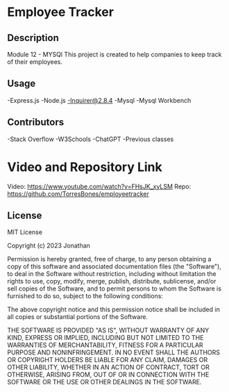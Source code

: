 # Employee Tracker

## Description
Module 12 - MYSQl This project is created to help companies to keep track of their employees.

## Usage
-Express.js
-Node.js
-Inquirer@2.8.4
-Mysql
-Mysql Workbench

## Contributors
-Stack Overflow
-W3Schools
-ChatGPT
-Previous classes

# Video and Repository Link
Video: https://www.youtube.com/watch?v=FHsJK_xyLSM
Repo: https://github.com/TorresBones/employeetracker

## License
MIT License

Copyright (c) 2023 Jonathan

Permission is hereby granted, free of charge, to any person obtaining a copy
of this software and associated documentation files (the "Software"), to deal
in the Software without restriction, including without limitation the rights
to use, copy, modify, merge, publish, distribute, sublicense, and/or sell
copies of the Software, and to permit persons to whom the Software is
furnished to do so, subject to the following conditions:

The above copyright notice and this permission notice shall be included in all
copies or substantial portions of the Software.

THE SOFTWARE IS PROVIDED "AS IS", WITHOUT WARRANTY OF ANY KIND, EXPRESS OR
IMPLIED, INCLUDING BUT NOT LIMITED TO THE WARRANTIES OF MERCHANTABILITY,
FITNESS FOR A PARTICULAR PURPOSE AND NONINFRINGEMENT. IN NO EVENT SHALL THE
AUTHORS OR COPYRIGHT HOLDERS BE LIABLE FOR ANY CLAIM, DAMAGES OR OTHER
LIABILITY, WHETHER IN AN ACTION OF CONTRACT, TORT OR OTHERWISE, ARISING FROM,
OUT OF OR IN CONNECTION WITH THE SOFTWARE OR THE USE OR OTHER DEALINGS IN THE
SOFTWARE.
